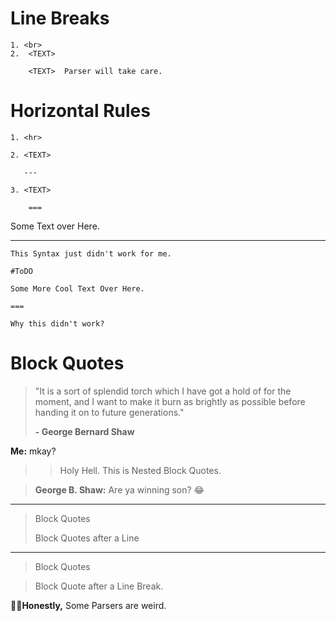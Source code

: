 # Line Breaks

    1. <br>
    2.  <TEXT>

        <TEXT>  Parser will take care.

# Horizontal Rules

    1. <hr>

    2. <TEXT>

       ---
    
    3. <TEXT>

        ===


Some Text over Here.

---


    This Syntax just didn't work for me.
    
    #ToDO

    Some More Cool Text Over Here.

    ===

    Why this didn't work?


# Block Quotes

> "It is a sort of splendid torch which I have got a hold of for the moment, and I want to make it burn as brightly as possible before handing it on to future generations."
> 
> **- George Bernard Shaw**

**Me:** mkay?

>> Holy Hell. This is Nested Block Quotes.

> **George B. Shaw:** Are ya winning son? 😂

<hr>

> Block Quotes
>
> Block Quotes after a Line
<hr>

> Block Quotes

>Block Quote after a Line Break.


**🤦‍♂️Honestly,** Some Parsers are weird.